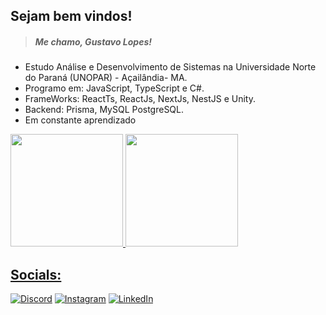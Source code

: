  ## Sejam bem vindos!
 > ##### Me chamo, Gustavo Lopes!

* Estudo Análise e Desenvolvimento de Sistemas na Universidade Norte do Paraná (UNOPAR) - Açailândia- MA.
* Programo em: JavaScript, TypeScript e C#.
* FrameWorks: ReactTs, ReactJs, NextJs, NestJS e Unity.
* Backend: Prisma, MySQL PostgreSQL.
* Em constante aprendizado

<div>
<a href="https://github.com/glopes7">
<img height="180em" src="https://github-readme-stats.vercel.app/api/top-langs/?username=glopes7&layout=compact&langs_count=7&theme=dracula"/>
<img height="180em" src="https://github-readme-stats.vercel.app/api?username=glopes7&show_icons=true&theme=dracula&include_all_commits=true&count_private=true"/>
</div>
 
## Socials:
[![Discord](https://img.shields.io/badge/Discord-%237289DA.svg?logo=discord&logoColor=white)](https://discord.gg/loppes7#6409) [![Instagram](https://img.shields.io/badge/Instagram-%23E4405F.svg?logo=Instagram&logoColor=white)](https://instagram.com/gusttavodsl) [![LinkedIn](https://img.shields.io/badge/LinkedIn-%230077B5.svg?logo=linkedin&logoColor=white)](https://linkedin.com/in/gustavo-lopes-45a2ab210) 
